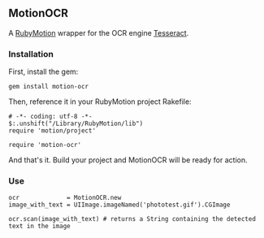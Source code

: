 ## MotionOCR

A [RubyMotion](http://www.rubymotion.com) wrapper for the OCR engine [Tesseract](https://code.google.com/p/tesseract-ocr/).

### Installation

First, install the gem:

    gem install motion-ocr

Then, reference it in your RubyMotion project Rakefile:

    # -*- coding: utf-8 -*-
    $:.unshift("/Library/RubyMotion/lib")
    require 'motion/project'

    require 'motion-ocr'

And that's it. Build your project and MotionOCR will be ready for action.

### Use

    ocr             = MotionOCR.new
    image_with_text = UIImage.imageNamed('phototest.gif').CGImage

    ocr.scan(image_with_text) # returns a String containing the detected text in the image
